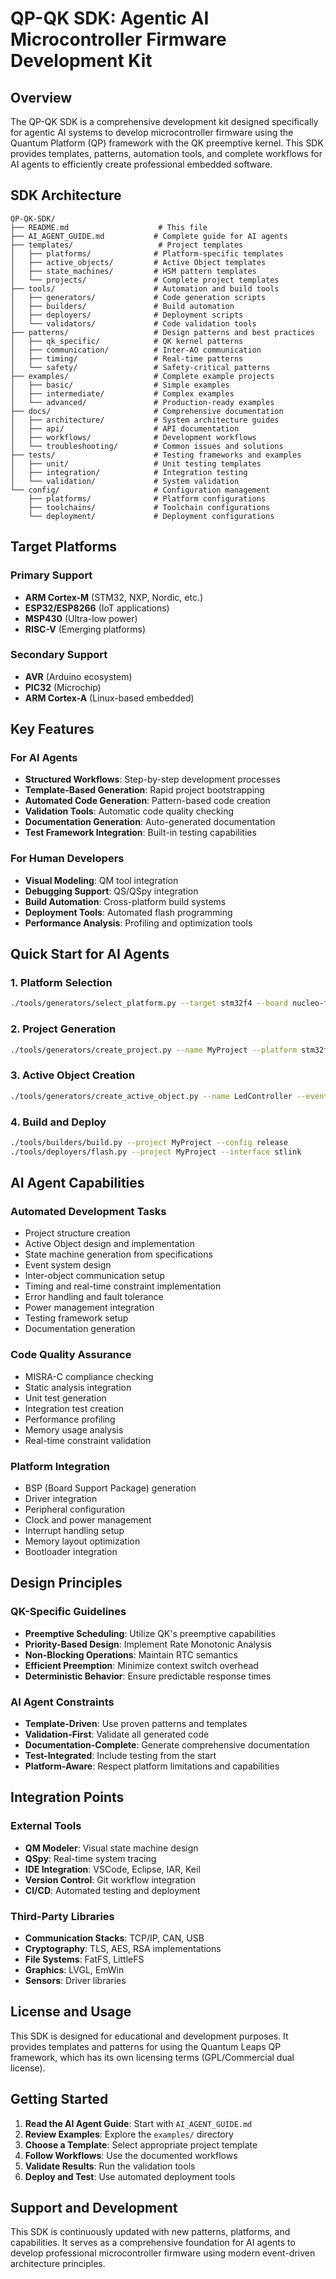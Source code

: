 # QP-QK SDK: Agentic AI Microcontroller Firmware Development Kit

## Overview

The QP-QK SDK is a comprehensive development kit designed specifically for agentic AI systems to develop microcontroller firmware using the Quantum Platform (QP) framework with the QK preemptive kernel. This SDK provides templates, patterns, automation tools, and complete workflows for AI agents to efficiently create professional embedded software.

## SDK Architecture

```
QP-QK-SDK/
├── README.md                    # This file
├── AI_AGENT_GUIDE.md           # Complete guide for AI agents
├── templates/                   # Project templates
│   ├── platforms/              # Platform-specific templates
│   ├── active_objects/         # Active Object templates
│   ├── state_machines/         # HSM pattern templates
│   └── projects/               # Complete project templates
├── tools/                      # Automation and build tools
│   ├── generators/             # Code generation scripts
│   ├── builders/               # Build automation
│   ├── deployers/              # Deployment scripts
│   └── validators/             # Code validation tools
├── patterns/                   # Design patterns and best practices
│   ├── qk_specific/            # QK kernel patterns
│   ├── communication/          # Inter-AO communication
│   ├── timing/                 # Real-time patterns
│   └── safety/                 # Safety-critical patterns
├── examples/                   # Complete example projects
│   ├── basic/                  # Simple examples
│   ├── intermediate/           # Complex examples
│   └── advanced/               # Production-ready examples
├── docs/                       # Comprehensive documentation
│   ├── architecture/           # System architecture guides
│   ├── api/                    # API documentation
│   ├── workflows/              # Development workflows
│   └── troubleshooting/        # Common issues and solutions
├── tests/                      # Testing frameworks and examples
│   ├── unit/                   # Unit testing templates
│   ├── integration/            # Integration testing
│   └── validation/             # System validation
└── config/                     # Configuration management
    ├── platforms/              # Platform configurations
    ├── toolchains/             # Toolchain configurations
    └── deployment/             # Deployment configurations
```

## Target Platforms

### Primary Support
- **ARM Cortex-M** (STM32, NXP, Nordic, etc.)
- **ESP32/ESP8266** (IoT applications)
- **MSP430** (Ultra-low power)
- **RISC-V** (Emerging platforms)

### Secondary Support
- **AVR** (Arduino ecosystem)
- **PIC32** (Microchip)
- **ARM Cortex-A** (Linux-based embedded)

## Key Features

### For AI Agents
- **Structured Workflows**: Step-by-step development processes
- **Template-Based Generation**: Rapid project bootstrapping
- **Automated Code Generation**: Pattern-based code creation
- **Validation Tools**: Automatic code quality checking
- **Documentation Generation**: Auto-generated documentation
- **Test Framework Integration**: Built-in testing capabilities

### For Human Developers
- **Visual Modeling**: QM tool integration
- **Debugging Support**: QS/QSpy integration
- **Build Automation**: Cross-platform build systems
- **Deployment Tools**: Automated flash programming
- **Performance Analysis**: Profiling and optimization tools

## Quick Start for AI Agents

### 1. Platform Selection
```bash
./tools/generators/select_platform.py --target stm32f4 --board nucleo-f411re
```

### 2. Project Generation
```bash
./tools/generators/create_project.py --name MyProject --platform stm32f4 --template basic_qk
```

### 3. Active Object Creation
```bash
./tools/generators/create_active_object.py --name LedController --events "LED_ON,LED_OFF,LED_TOGGLE"
```

### 4. Build and Deploy
```bash
./tools/builders/build.py --project MyProject --config release
./tools/deployers/flash.py --project MyProject --interface stlink
```

## AI Agent Capabilities

### Automated Development Tasks
- Project structure creation
- Active Object design and implementation
- State machine generation from specifications
- Event system design
- Inter-object communication setup
- Timing and real-time constraint implementation
- Error handling and fault tolerance
- Power management integration
- Testing framework setup
- Documentation generation

### Code Quality Assurance
- MISRA-C compliance checking
- Static analysis integration
- Unit test generation
- Integration test creation
- Performance profiling
- Memory usage analysis
- Real-time constraint validation

### Platform Integration
- BSP (Board Support Package) generation
- Driver integration
- Peripheral configuration
- Clock and power management
- Interrupt handling setup
- Memory layout optimization
- Bootloader integration

## Design Principles

### QK-Specific Guidelines
- **Preemptive Scheduling**: Utilize QK's preemptive capabilities
- **Priority-Based Design**: Implement Rate Monotonic Analysis
- **Non-Blocking Operations**: Maintain RTC semantics
- **Efficient Preemption**: Minimize context switch overhead
- **Deterministic Behavior**: Ensure predictable response times

### AI Agent Constraints
- **Template-Driven**: Use proven patterns and templates
- **Validation-First**: Validate all generated code
- **Documentation-Complete**: Generate comprehensive documentation
- **Test-Integrated**: Include testing from the start
- **Platform-Aware**: Respect platform limitations and capabilities

## Integration Points

### External Tools
- **QM Modeler**: Visual state machine design
- **QSpy**: Real-time system tracing
- **IDE Integration**: VSCode, Eclipse, IAR, Keil
- **Version Control**: Git workflow integration
- **CI/CD**: Automated testing and deployment

### Third-Party Libraries
- **Communication Stacks**: TCP/IP, CAN, USB
- **Cryptography**: TLS, AES, RSA implementations
- **File Systems**: FatFS, LittleFS
- **Graphics**: LVGL, EmWin
- **Sensors**: Driver libraries

## License and Usage

This SDK is designed for educational and development purposes. It provides templates and patterns for using the Quantum Leaps QP framework, which has its own licensing terms (GPL/Commercial dual license).

## Getting Started

1. **Read the AI Agent Guide**: Start with `AI_AGENT_GUIDE.md`
2. **Review Examples**: Explore the `examples/` directory
3. **Choose a Template**: Select appropriate project template
4. **Follow Workflows**: Use the documented workflows
5. **Validate Results**: Run the validation tools
6. **Deploy and Test**: Use automated deployment tools

## Support and Development

This SDK is continuously updated with new patterns, platforms, and capabilities. It serves as a comprehensive foundation for AI agents to develop professional microcontroller firmware using modern event-driven architecture principles.
